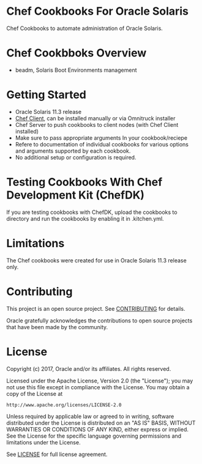 # Chef Cookbooks For Oracle Solaris
Chef Cookbooks to automate administration of Oracle Solaris.

# Chef Cookbboks Overview
   - beadm, Solaris Boot Environments management

# Getting Started
   - Oracle Solaris 11.3 release
   - [Chef Client](https://downloads.chef.io/chef/12.19.36#solaris2), can be installed
     manually or via Omnitruck installer
   - Chef Server to push cookbooks to client nodes (with Chef Client installed)
   - Make sure to pass appropriate arguments In your cookbook/reciepe
   - Refere to documentation of individual cookbooks for various options
     and arguments supported by each cookbook.
   - No additional setup or configuration is required.

# Testing Cookbooks With Chef Development Kit (ChefDK)

If you are testing cookbooks with ChefDK, upload the cookbooks to directory and
run the cookbooks by enabling it in .kitchen.yml.

# Limitations
The Chef cookbooks were created for use in Oracle Solaris 11.3 release only.

# Contributing
This project is an open source project. See [CONTRIBUTING](./CONTRIBUTING.md) for details.

Oracle gratefully acknowledges the contributions to open source projects that have been made by the community.

# License
Copyright (c) 2017, Oracle and/or its affiliates. All rights reserved.

Licensed under the Apache License, Version 2.0 (the "License");
you may not use this file except in compliance with the License.
You may obtain a copy of the License at

    http://www.apache.org/licenses/LICENSE-2.0

Unless required by applicable law or agreed to in writing, software
distributed under the License is distributed on an "AS IS" BASIS,
WITHOUT WARRANTIES OR CONDITIONS OF ANY KIND, either express or implied.
See the License for the specific language governing permissions and
limitations under the License.

See [LICENSE](./LICENSE) for full license agreement.
